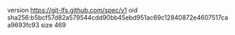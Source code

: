 version https://git-lfs.github.com/spec/v1
oid sha256:b5bcf57d82a579544cdd90bb45ebd951ac69c12840872e4607517caa9693fc93
size 469
